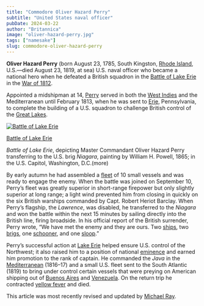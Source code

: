 ```yaml
---
title: "Commodore Oliver Hazard Perry"
subtitle: "United States naval officer"
pubDate: 2024-03-22
author: "Britannica"
image: "oliver-hazard-perry.jpg"
tags: ["namesake"]
slug: commodore-oliver-hazard-perry
---
```

**Oliver Hazard Perry** (born August 23, 1785, South Kingston, [Rhode Island](https://www.britannica.com/place/Rhode-Island-state), U.S.—died August 23, 1819, at sea) U.S. naval officer who became a national hero when he defeated a British squadron in the [Battle of Lake Erie](https://www.britannica.com/event/Battle-of-Lake-Erie) in the [War of 1812](https://www.britannica.com/event/War-of-1812).

Appointed a midshipman at 14, [Perry](https://www.britannica.com/place/Perry-county-Pennsylvania) served in both the [West Indies](https://www.britannica.com/place/West-Indies-island-group-Atlantic-Ocean) and the Mediterranean until February 1813, when he was sent to [Erie](https://www.britannica.com/place/Erie-Pennsylvania), Pennsylvania, to complete the building of a U.S. squadron to challenge British control of the [Great Lakes](https://www.britannica.com/place/Great-Lakes).

[![Battle of Lake Erie](https://cdn.britannica.com/66/143666-050-0820E49C/Oliver-Hazard-Perry-Battle-of-Lake-Erie-1865.jpg?w=300)](https://cdn.britannica.com/66/143666-050-0820E49C/Oliver-Hazard-Perry-Battle-of-Lake-Erie-1865.jpg)

[Battle of Lake Erie](https://cdn.britannica.com/66/143666-050-0820E49C/Oliver-Hazard-Perry-Battle-of-Lake-Erie-1865.jpg)

_Battle of Lake Erie_, depicting Master Commandant Oliver Hazard Perry transferring to the U.S. brig _Niagara_, painting by William H. Powell, 1865; in the U.S. Capitol, Washington, D.C.(more)

By early autumn he had assembled a [fleet](https://www.britannica.com/dictionary/fleet) of 10 small vessels and was ready to engage the enemy. When the battle was joined on September 10, Perry’s fleet was greatly superior in short-range firepower but only slightly superior at long range; a light wind prevented him from closing in quickly on the six British warships commanded by Capt. Robert Heriot Barclay. When Perry’s flagship, the _Lawrence_, was disabled, he transferred to the _Niagara_ and won the battle within the next 15 minutes by sailing directly into the British line, firing broadside. In his official report of the British surrender, Perry wrote, “We have met the enemy and they are ours. Two [ships](https://www.britannica.com/technology/naval-ship), two [brigs](https://www.britannica.com/technology/brig-ship), one [schooner](https://www.britannica.com/technology/schooner), and one [sloop](https://www.britannica.com/technology/sloop).”

Perry’s successful action at [Lake Erie](https://www.britannica.com/place/Lake-Erie) helped ensure U.S. control of the Northwest; it also raised him to a position of national [eminence](https://www.britannica.com/dictionary/eminence) and earned him promotion to the rank of captain. He commanded the _Java_ in the [Mediterranean](https://www.britannica.com/place/Mediterranean-Sea) (1816–17) and a small U.S. fleet sent to the South Atlantic (1819) to bring under control certain vessels that were preying on American shipping out of [Buenos Aires](https://www.britannica.com/place/Buenos-Aires) and [Venezuela](https://www.britannica.com/place/Venezuela). On the return trip he contracted [yellow fever](https://www.britannica.com/science/yellow-fever) and died.

This article was most recently revised and updated by [Michael Ray](/editor/Michael-Ray/6392).